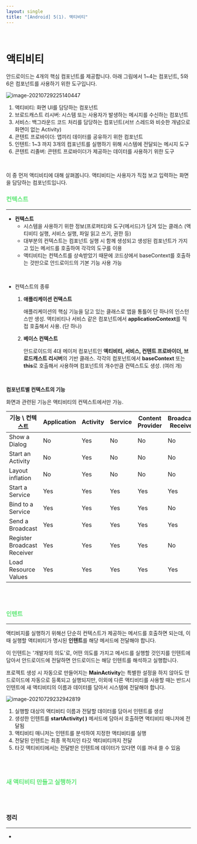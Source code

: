 ```yaml
---
layout: single
title: "[Android] 5(1). 액티비티"
---
```








<br>

# 액티비티

안드로이드는 4개의 핵심 컴포넌트를 제공합니다. 아래 그림에서 1~4는 컴포넌트, 5와 6은 컴포넌트를 사용하기 위한 도구입니다. 

![image-20210729225140447](C:\Users\wjsdu\AppData\Roaming\Typora\typora-user-images\image-20210729225140447.png)

1. 액티비티: 화면 UI를 담당하는 컴포넌트
2. 브로드캐스트 리시버: 시스템 또는 사용자가 발생하는 메시지를 수신하는 컴포넌트
3. 서비스: 백그라운드 코드 처리를 담당하는 컴포넌트(서브 스레드와 비슷한 개념으로 화면이 없는 Activity)
4. 콘텐트 프로바이더: 앱끼리 데이터를 공유하기 위한 컴포넌트
5. 인텐트: 1~3 까지 3개의 컴포넌트를 실행하기 위해 시스템에 전달되는 메시지 도구
6. 콘텐트 리졸버: 콘텐트 프로바이더가 제공하는 데이터를 사용하기 위한 도구

<br>

이 중 먼저 액티비티에 대해 살펴봅니다. 액티비티는 사용자가 직접 보고 입력하는 화면을 담당하는 컴포넌트입니다. 

### <span style="color:rgb(93, 231, 116)">컨텍스트</span>

---

* **컨텍스트**
    * 시스템을 사용하기 위한 정보(프로퍼티)와 도구(메서드)가 담겨 있는 클래스 (액티비티 실행, 서비스 실행, 파일 읽고 쓰기, 권한 등)
    * 대부분의 컨텍스트는 컴포넌트 실행 시 함께 생성되고 생성된 컴포넌트가 가지고 있는 메서드를 호출하여 각각의 도구를 이용
    * 액티비티는 컨텍스트를 상속받았기 때문에 코드상에서 baseContext를 호출하는 것만으로 안드로이드의 기본 기능 사용 가능

<br>

* 컨텍스트의 종류

    1. **애플리케이션 컨텍스트**

        애플리케이션의 핵심 기능을 담고 있는 클래스로 앱을 통틀어 단 하나의 인스턴스만 생성. 액티비티나 서비스 같은 컴포넌트에서 **applicationContext**를 직접 호출해서 사용. (단 하나)

    2. **베이스 컨텍스트**

        안드로이드의 4대 메이저 컴포넌트인 **액티비티, 서비스, 컨텐트 프로바이더, 브로드캐스트 리시버**의 기반 클래스. 각각의 컴포넌트에서 **baseContext** 또는 **this**로 호출해서 사용하며 컴포넌트의 개수만큼 컨텍스트도 생성. (여러 개)

<br>

**컴포넌트별 컨텍스트의 기능**

화면과 관련된 기능은 액티비티의 컨텍스트에서만 가능. 

| 기능 \ 컨텍스트             | Application | Activity | Service | Content Provider | Broadcast Receiver |
| --------------------------- | ----------- | -------- | ------- | ---------------- | ------------------ |
| Show a Dialog               | No          | Yes      | No      | No               | No                 |
| Start an Activity           | No          | Yes      | No      | No               | No                 |
| Layout inflation            | No          | Yes      | No      | No               | No                 |
| Start a Service             | Yes         | Yes      | Yes     | Yes              | Yes                |
| Bind to a Service           | Yes         | Yes      | Yes     | Yes              | No                 |
| Send a Broadcast            | Yes         | Yes      | Yes     | Yes              | Yes                |
| Register Broadcast Receiver | Yes         | Yes      | Yes     | Yes              | No                 |
| Load Resource Values        | Yes         | Yes      | Yes     | Yes              | Yes                |

<br>

<br>

### <span style="color:rgb(93, 231, 116)">인텐트</span>

---

액티비지를 실행하기 위해선 단순히 컨텍스트가 제공하는 메서드를 호출하면 되는데, 이때 실행할 액티비티가 명시된 **인텐트**를 해당 메서드에 전달해야 합니다. 

이 인텐트는 '개발자의 의도'로, 어떤 의도를 가지고 메서드를 실행할 것인지를 인텐트에 담아서 안드로이드에 전달하면 안드로이드는 해당 인텐트를 해석하고 실행합니다. 

프로젝트 생성 시 자동으로 만들어지는 **MainActivity**는 특별한 설정을 하지 않아도 안드로이드에 자동으로 등록되고 실행되지만, 이외에 다른 액티비티를 사용할 때는 반드시 인텐트에 새 액티비티의 이름과 데이터를 담아서 시스템에 전달해야 합니다. 

![image-20210729232942819](C:\Users\wjsdu\AppData\Roaming\Typora\typora-user-images\image-20210729232942819.png)

1. 실행할 대상의 액티비티 이름과 전달할 데이터를 담아서 인텐트를 생성
2. 생성한 인텐트를 **startActivity( )** 메서드에 담아서 호출하면 액티비티 매니저에 전달됨
3. 액티비티 매니저는 인텐트를 분석하여 지정한 액티비티를 실행
4. 전달된 인텐트는 최종 목적지인 타깃 액티비티까지 전달
5. 타깃 액티비티에서는 전달받은 인텐트에 데이터가 있다면 이를 꺼내 쓸 수 있음

<br>

<br>

### <span style="color:rgb(93, 231, 116)">새 액티비티 만들고 실행하기</span>





















<br>

<br>

### 정리

---

* 
